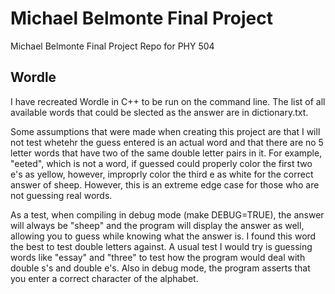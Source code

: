 # Michael Belmonte Final Project
Michael Belmonte
Final Project Repo for PHY 504

## Wordle
I have recreated Wordle in C++ to be run on the command line.
The list of all available words that could be slected as the answer are in dictionary.txt.

Some assumptions that were made when creating this project are that I will not test whetehr the guess entered is an actual word and that there are no 5 letter words that have two of the same double letter pairs in it. For example, "eeted", which is not a word, if guessed could properly color the first two e's as yellow, however, improprly color the third e as white for the correct answer of sheep. However, this is an extreme edge case for those who are not guessing real words.

As a test, when compiling in debug mode (make DEBUG=TRUE), the answer will always be "sheep" and the program will display the answer as well, allowing you to guess while knowing what the answer is. I found this word the best to test double letters against. A usual test I would try is guessing words like "essay" and "three" to test how the program would deal with double s's and double e's. Also in debug mode, the program asserts that you enter a correct character of the alphabet.





